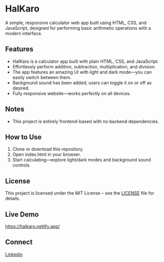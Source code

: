 # HalKaro
A simple, responsive calculator web app built using HTML, CSS, and JavaScript, designed for performing basic arithmetic operations with a modern interface.

## Features

- HalKaro is a calculator app built with plain HTML, CSS, and JavaScript.
- Effortlessly perform addition, subtraction, multiplication, and division.
- The app features an amazing UI with light and dark mode—you can easily switch between them.
- Background sound has been added; users can toggle it on or off as desired.
- Fully responsive website—works perfectly on all devices.

## Notes

- This project is entirely frontend-based with no backend dependencies.

## How to Use

1. Clone or download this repository.
2. Open index.html in your browser.
3. Start calculating—explore light/dark modes and background sound controls.

## License

This project is licensed under the MIT License – see the [LICENSE](https://github.com/Omkar3101/HalKaro_Project/blob/main/LICENSE) file for details.

## Live Demo

https://halkaro.netlify.app/

## Connect

[Linkedin](www.linkedin.com/in/omkar3101)
